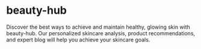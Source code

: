 # beauty-hub
Discover the best ways to achieve and maintain healthy, glowing skin with beauty-hub. Our personalized skincare analysis, product recommendations, and expert blog will help you achieve your skincare goals.
